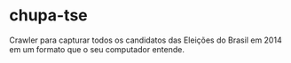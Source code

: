 chupa-tse
=========

Crawler para capturar todos os candidatos das Eleições do Brasil em 2014 em um formato que o seu computador entende.
